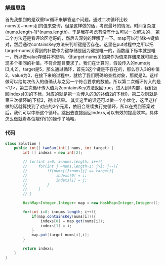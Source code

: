 ### 解题思路
首先我想到的是双重for循环来解答这个问题，通过二次循环比较nums[i]+nums[j]的值来查询，但是这样做的话，考虑最坏的情况，时间复杂度(nums.length-1)*(nums.length)。于是我在考虑有没有什么可以一次解决的，
第二个方法还是看评论区老哥的，然后去深刻的理解了一下。map可以存储k-v键值对，然后通过containsKey方法来判断键是否存在。这里在put过程中之所以把target-nums[i]得到的补数作为键存储是因为键是唯一的，而数组下标本就是唯一，所以做value存储并不影响，但target-nums[i]如果作为值来存储来就可能出现多个相同的补值，不符合题目要求了。我们在计算时，假设传入的nums为[3,4,2]，target是5，那么通过循环，首先3这个键是不存在的，那么存入3的补值2，value为0，在接下来的过程中，就给了我们明确的查找对象，那就是2。这样做可以给每次传入的值确认与之另一个符合要求的数值。所以第二次循环传入的是<1,1>，第三次循环传入值为2containsKey方法返回true，进入到if内部，我们返回indexs[0]的下标，对应的就是第一次传入的3的补值2的下标0，第二次则就是第三次循环i的下标2，得出结果。
其实这里的话还可以做一个小优化，这里这样做的话就算找到了对应的2个元素，依旧会继续执行完循环，所以在找到答案过后，我们可以中断这个循环。跳出去直接返回indexs,可以有效的提高效率。具体怎么做就看各位靓仔们的操作了哈哈。

### 代码

```java
class Solution {
    public int[] twoSum(int[] nums, int target) {
        int [] indexs = new int[2];

        // for(int i=0; i<nums.length; i++){
        //     for(int j =nums.length-1; j>i; j--){
        //         if(nums[i]+nums[j] == target){
        //             indexs[0] = i;
        //             indexs[1] = j;
        //         }
        //     }
        // }

        HashMap<Integer,Integer> map = new HashMap<Integer,Integer>();

        for(int i=0; i<nums.length; i++){
            if(map.containsKey(nums[i])){
                indexs[0] = map.get(nums[i]);
                indexs[1] = i;
            }
            map.put(target-nums[i],i);
        }

        return indexs;
    }
}
```